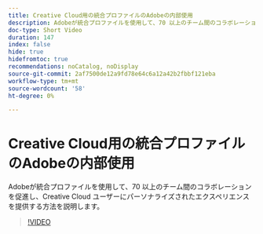 ```yaml
---
title: Creative Cloud用の統合プロファイルのAdobeの内部使用
description: Adobeが統合プロファイルを使用して、70 以上のチーム間のコラボレーションを促進し、Creative Cloud ユーザーにパーソナライズされたエクスペリエンスを提供する方法を説明します。
doc-type: Short Video
duration: 147
index: false
hide: true
hidefromtoc: true
recommendations: noCatalog, noDisplay
source-git-commit: 2af7500de12a9fd78e64c6a12a42b2fbbf121eba
workflow-type: tm+mt
source-wordcount: '58'
ht-degree: 0%

---
```



# Creative Cloud用の統合プロファイルのAdobeの内部使用

Adobeが統合プロファイルを使用して、70 以上のチーム間のコラボレーションを促進し、Creative Cloud ユーザーにパーソナライズされたエクスペリエンスを提供する方法を説明します。

<!-- 62_S655_3442541_146_adobes-internal-use-of-unified-profiles-for-creative-cloud -->
>[!VIDEO](https://video.tv.adobe.com/v/3458283/?learn=on&enablevpops=true)
